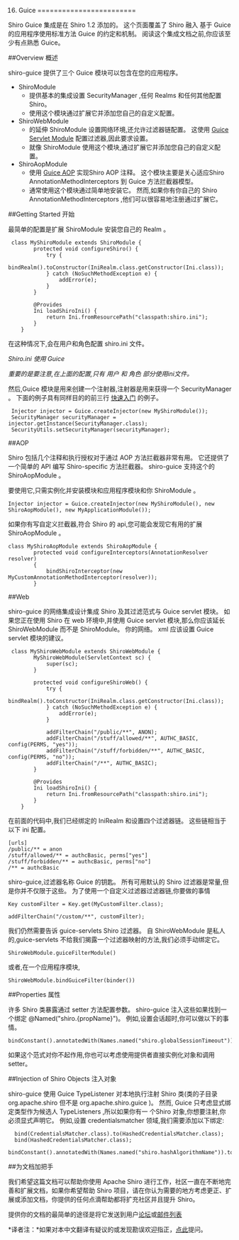 16. Guice
========================

Shiro Guice 集成是在 Shiro 1.2 添加的。 这个页面覆盖了 Shiro 融入 基于 Guice 的应用程序使用标准方法 Guice 的约定和机制。 阅读这个集成文档之前,你应该至少有点熟悉 Guice。

##Overview 概述

shiro-guice 提供了三个 Guice 模块可以包含在您的应用程序。

* ShiroModule
	* 提供基本的集成设置 SecurityManager ,任何 Realms 和任何其他配置 Shiro。
	* 使用这个模块通过扩展它并添加您自己的自定义配置。
* ShiroWebModule
	* 的延伸 ShiroModule 设置网络环境,还允许过滤器链配置。 这使用 [Guice Servlet Module](http://code.google.com/p/google-guice/wiki/ServletModule) 配置过滤器,因此要求设置。
	* 就像 ShiroModule 使用这个模块,通过扩展它并添加您自己的自定义配置。
* ShiroAopModule
	* 使用 [Guice AOP](http://code.google.com/p/google-guice/wiki/AOP) 实现Shiro AOP 注释。 这个模块主要是关心适应Shiro AnnotationMethodInterceptors 到 Guice 方法拦截器模型。
	* 通常使用这个模块通过简单地安装它。 然而,如果你有你自己的 Shiro AnnotationMethodInterceptors ,他们可以很容易地注册通过扩展它。

##Getting Started 开始

最简单的配置是扩展 ShiroModule 安装您自己的 Realm 。
	
	 class MyShiroModule extends ShiroModule {
	        protected void configureShiro() {
	            try {
	                bindRealm().toConstructor(IniRealm.class.getConstructor(Ini.class));
	            } catch (NoSuchMethodException e) {
	                addError(e);
	            }
	        }
	
	        @Provides
	        Ini loadShiroIni() {
	            return Ini.fromResourcePath("classpath:shiro.ini");
	        }
	    }

在这种情况下,会在用户和角色配置 shiro.ini 文件。

	
*Shiro.ini 使用 Guice*

*重要的是要注意,在上面的配置,只有 用户 和 角色 部分使用ini文件。*

然后,Guice 模块是用来创建一个注射器,注射器是用来获得一个 SecurityManager 。 下面的例子具有同样目的的前三行 [快速入门](http://shiro.apache.org/10-minute-tutorial.html#10MinuteTutorial-Quickstart.java) 的例子。

	 Injector injector = Guice.createInjector(new MyShiroModule());
	 SecurityManager securityManager = injector.getInstance(SecurityManager.class);
	 SecurityUtils.setSecurityManager(securityManager);

##AOP

Shiro 包括几个注释和执行授权对于通过 AOP 方法拦截器非常有用。 它还提供了一个简单的 API 编写 Shiro-specific 方法拦截器。 shiro-guice 支持这个的 ShiroAopModule 。

要使用它,只需实例化并安装模块和应用程序模块和你 ShiroModule 。

    Injector injector = Guice.createInjector(new MyShiroModule(), new ShiroAopModule(), new MyApplicationModule());

如果你有写自定义拦截器,符合 Shiro 的 api,您可能会发现它有用的扩展 ShiroAopModule 。
	
	class MyShiroAopModule extends ShiroAopModule {
	        protected void configureInterceptors(AnnotationResolver resolver)
	        {
	            bindShiroInterceptor(new MyCustomAnnotationMethodInterceptor(resolver));
	        }
    
##Web

shiro-guice 的网络集成设计集成 Shiro 及其过滤范式与 Guice servlet 模块。 如果您正在使用 Shiro 在 web 环境中,并使用 Guice servlet 模块,那么你应该延长 ShiroWebModule 而不是 ShiroModule。 你的网络。 xml 应该设置 Guice servlet 模块的建议。
	
	 class MyShiroWebModule extends ShiroWebModule {
	        MyShiroWebModule(ServletContext sc) {
	            super(sc);
	        }
	
	        protected void configureShiroWeb() {
	            try {
	                bindRealm().toConstructor(IniRealm.class.getConstructor(Ini.class));
	            } catch (NoSuchMethodException e) {
	                addError(e);
	            }
	
	            addFilterChain("/public/**", ANON);
	            addFilterChain("/stuff/allowed/**", AUTHC_BASIC, config(PERMS, "yes"));
	            addFilterChain("/stuff/forbidden/**", AUTHC_BASIC, config(PERMS, "no"));
	            addFilterChain("/**", AUTHC_BASIC);
	        }
	
	        @Provides
	        Ini loadShiroIni() {
	            return Ini.fromResourcePath("classpath:shiro.ini");
	        }
	    }

在前面的代码中,我们已经绑定的 IniRealm 和设置四个过滤器链。 这些链相当于以下 ini 配置。

	[urls]
    /public/** = anon
    /stuff/allowed/** = authcBasic, perms["yes"]
    /stuff/forbidden/** = authcBasic, perms["no"]
    /** = authcBasic

shiro-guice,过滤器名称 Guice 的钥匙。 所有可用默认的 Shiro 过滤器是常量,但是你并不仅限于这些。 为了使用一个自定义过滤器过滤器链,你要做的事情

	Key customFilter = Key.get(MyCustomFilter.class);

    addFilterChain("/custom/**", customFilter);
 
我们仍然需要告诉 guice-servlets Shiro 过滤器。 自 ShiroWebModule 是私人的,guice-servlets 不给我们揭露一个过滤器映射的方法,我们必须手动绑定它。

    ShiroWebModule.guiceFilterModule()

或者,在一个应用程序模块,

    ShiroWebModule.bindGuiceFilter(binder())

##Properties 属性

许多 Shiro 类暴露通过 setter 方法配置参数。 shiro-guice 注入这些如果找到一个绑定 @Named("shiro.{propName}")。 例如,设置会话超时,你可以做以下的事情。

    bindConstant().annotatedWith(Names.named("shiro.globalSessionTimeout")).to(30000L);

如果这个范式对你不起作用,你也可以考虑使用提供者直接实例化对象和调用setter。

##Injection of Shiro Objects 注入对象

shiro-guice 使用 Guice TypeListener 对本地执行注射 Shiro 类(类的子目录 org.apache.shiro 但不是 org.apache.shiro.guice )。 然而, Guice 只考虑显式绑定类型作为候选人 TypeListeners ,所以如果你有一 个Shiro 对象,你想要注射,你必须显式声明它。 例如,设置 credentialsmatcher 领域,我们需要添加以下绑定:

	  bind(CredentialsMatcher.class).to(HashedCredentialsMatcher.class);
	  bind(HashedCredentialsMatcher.class);
	  bindConstant().annotatedWith(Names.named("shiro.hashAlgorithmName")).to(Md5Hash.ALGORITHM_NAME);

##为文档加把手

我们希望这篇文档可以帮助你使用 Apache Shiro 进行工作，社区一直在不断地完善和扩展文档，如果你希望帮助 Shiro 项目，请在你认为需要的地方考虑更正、扩展或添加文档，你提供的任何点滴帮助都将扩充社区并且提升 Shiro。

提供你的文档的最简单的途径是将它发送到用户[论坛](http://shiro-user.582556.n2.nabble.com/)或[邮件列表](http://shiro.apache.org/mailing-lists.html)

*译者注：*如果对本中文翻译有疑议的或发现勘误欢迎指正，[点此](https://github.com/elfy0suen/apache-shiro-1.2.x-reference/issues)提问。

 
